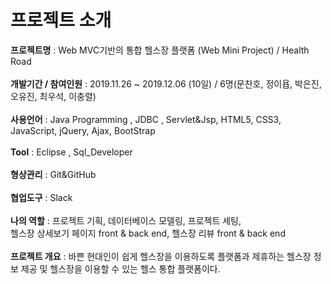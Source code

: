 # 프로젝트 소개 <br>
<b>프로젝트명</b> : Web MVC기반의 통합 헬스장 플랫폼 (Web Mini Project) / Health Road <br><br>
<b>개발기간 / 참여인원</b> : 2019.11.26 ~ 2019.12.06 (10일) / 6명(문찬호, 정이욥, 박은진, 오유진, 최우석, 이충렬) <br><br>
<b>사용언어</b> : Java Programming , JDBC , Servlet&Jsp, HTML5, CSS3, JavaScript, jQuery, Ajax, BootStrap<br><br>
<b>Tool</b> : Eclipse , Sql_Developer<br><br>
<b>형상관리</b> :  Git&GitHub<br><br>
<b>협업도구</b> : Slack<br><br>
<b>나의 역할</b> : 프로젝트 기획, 데이터베이스 모델링, 프로젝트 세팅,<br>
헬스장 상세보기 페이지 front & back end, 헬스장 리뷰 front & back end <br><br>
<b>프로젝트 개요</b> : 바쁜 현대인이 쉽게 헬스장을 이용하도록 
플랫폼과 제휴하는 헬스장 정보 제공 및 헬스장을 이용할 수 있는
헬스 통합 플랫폼이다.
